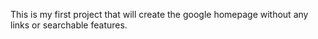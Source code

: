 This is my first project that will create the google homepage without any links or searchable features.